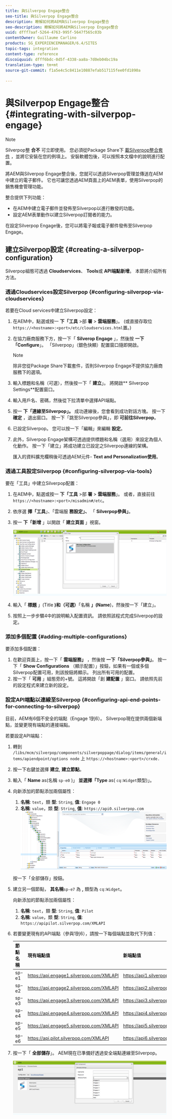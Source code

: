 ```yaml
---
title: 與Silverpop Engage整合
seo-title: 與Silverpop Engage整合
description: 瞭解如何將AEM與Silverpop Engage整合
seo-description: 瞭解如何將AEM與Silverpop Engage整合
uuid: dfff7aaf-5264-4763-995f-5647f565c03b
contentOwner: Guillaume Carlino
products: SG_EXPERIENCEMANAGER/6.4/SITES
topic-tags: integration
content-type: reference
discoiquuid: dfff6bdc-0d5f-4338-aa8a-7d0eb04bc19a
translation-type: tm+mt
source-git-commit: f1a5e4c5c8411e10887efab517115fee0fd1890a

---
```



# 與Silverpop Engage整合{#integrating-with-silverpop-engage}

>[!NOTE]
>
>Silverpop整 **合不** 可立即使用。 您必須從Package Share下 [載Silverpop整合套件](https://www.adobeaemcloud.com/content/marketplace/marketplaceProxy.html?packagePath=/content/companies/public/adobe/packages/aem620/product/cq-mcm-integrations-silverpop-content) ，並將它安裝在您的例項上。 安裝軟體包後，可以按照本文檔中的說明進行配置。

將AEM與Silverpop Engage整合後，您就可以透過Silverpop管理並傳送在AEM中建立的電子郵件。 它也可讓您透過AEM頁面上的AEM表單，使用Silverpop的銷售機會管理功能。

整合提供下列功能：

* 在AEM中建立電子郵件並發佈至Silverpop以進行散發的功能。
* 設定AEM表單動作以建立Silverpop訂閱者的能力。

在設定Silverpop Engage後，您可以將電子報或電子郵件發佈至Silverpop Engage。

## 建立Silverpop設定 {#creating-a-silverpop-configuration}

Silverpop組態可透過 **Cloudservices**、 **Tools**&#x200B;或 **API端點新增**。 本節將介紹所有方法。

### 透過Cloudservices設定Silverpop {#configuring-silverpop-via-cloudservices}

若要在Cloud services中建立Silverpop設定：

1. 在AEM中，點選或按一 **下「工具** >部 **署** > **雲端服務**」。 (或直接存取位 `https://<hostname>:<port>/etc/cloudservices.html`置。)
1. 在協力廠商服務下方，按一下「 **Silverop Engage** 」，然後按 **一下「Configure**」。 「Silverpop」（銀色快顯）配置窗口隨即開啟。

   >[!NOTE]
   >
   >除非您從Package Share下載套件，否則Silverpop Engage不提供協力廠商服務下的選項。

1. 輸入標題和名稱（可選），然後按一下「 **建立**」。 將開啟** Silverpop Settings**配置窗口。
1. 輸入用戶名、密碼，然後從下拉清單中選擇API端點。
1. 按一 **下「連線至Silverpop」。** 成功連線後，您會看到成功對話方塊。 按一下 **確定** ，退出窗口。 按一下「跳至Silverpop參與」，即 **可前往Silverpop**。
1. 已設定Silverpop。 您可以按一下「編輯」來編輯 **設定**。
1. 此外，Silverpop Engage架構可透過提供標題和名稱（選用）來設定為個人化動作。 按一下「建立」將成功建立已設定之Silverpop連線的架構。

   匯入的資料擴充欄稍後可透過AEM元件- **Text and Personalization使用**。

### 透過工具設定Silverpop {#configuring-silverpop-via-tools}

要在「工具」中建立Silverpop配置：

1. 在AEM中，點選或按一 **下「工具** >部 **署** > **雲端服務**」。 或者，直接前往 `https://<hostname>:<port>/misadmin#/etc`。
1. 依序選 **擇「工具**」、「雲端服 **務設定」、** 「 **Silverpop參與」**。
1. 按一 **下「新增** 」以開啟「 **建立頁面** 」視窗。

   ![chlimage_1-44](assets/chlimage_1-44.jpeg)

1. 輸入「 **標題** 」(Title **)和（可選）**「名稱 **」(Name**)，然後按一下「建立」。
1. 按照上一步步驟4中的說明輸入配置資訊。 請依照該程式完成Silverpop的設定。

### 添加多個配置 {#adding-multiple-configurations}

要添加多個配置：

1. 在歡迎頁面上，按一下「 **雲端服務」** ，然後按 **一下「Silverpop參與」**。 按一下「 **Show Configurations** （顯示配置）」按鈕，如果有一個或多個Silverpop配置可用，則該按鈕將顯示。 列出所有可用的配置。
1. 按一下「 **可用** 」組態旁的+號。 這將開啟「創 **建配置** 」窗口。 請依照先前的設定程式來建立新的設定。

### 設定API端點以連線至Silverpop {#configuring-api-end-points-for-connecting-to-silverpop}

目前，AEM有6個不安全的端點（Engage 1到6）。 Silverpop現在提供兩個新端點，並變更現有端點的連接端點。

若要設定API端點：

1. 轉到 `/libs/mcm/silverpop/components/silverpoppage/dialog/items/general/items/apiendpoint/options node` 上 `https://<hostname>:<port>/crxde.`
1. 按一下右鍵並選擇 **建立**, **建立節點**。
1. 輸入「 **Name** as(名稱 `sp-e0` )」 **並選擇「Type** as( `cq:Widget`類型)」。
1. 向新添加的節點添加兩個屬性：

   1. **名稱**: `text`，類 **型**: `String`, **值**: `Engage 0`
   1. **名稱**: `value`，類 **型**: `String`, **值**: `https://api0.silverpop.com`
   ![chlimage_1-286](assets/chlimage_1-286.png)

   按一下「全部儲存」按鈕。

1. 建立另一個節點， **其名稱**`sp-e7` 為 **,** 類型為 `cq:Widget`。

   向新添加的節點添加兩個屬性：

   1. **名稱**: `text`，類 **型**: `String`, **值**: `Pilot`
   1. **名稱**: `value`，類 **型**: `String`, **值**: `https://apipilot.silverpop.com/XMLAPI`

1. 若要變更現有的API端點（參與1到6），請按一下每個端點並取代下列值：

   | **節點名稱** | **現有端點值** | **新端點值** |
   |---|---|---|
   | sp-e1 | https://api.engage1.silverpop.com/XMLAPI | https://api1.silverpop.com |
   | sp-e2 | https://api.engage2.silverpop.com/XMLAPI | https://api2.silverpop.com |
   | sp-e3 | https://api.engage3.silverpop.com/XMLAPI | https://api3.silverpop.com |
   | sp-e4 | https://api.engage4.silverpop.com/XMLAPI | https://api4.silverpop.com |
   | sp-e5 | https://api.engage5.silverpop.com/XMLAPI | https://api5.silverpop.com |
   | sp-e6 | https://api.pilot.silverpop.com/XMLAPI | https://api6.silverpop.com |

1. 按一下「 **全部儲存**」。 AEM現在已準備好透過安全端點連線至Silverpop。

   ![chlimage_1-45](assets/chlimage_1-45.jpeg)

